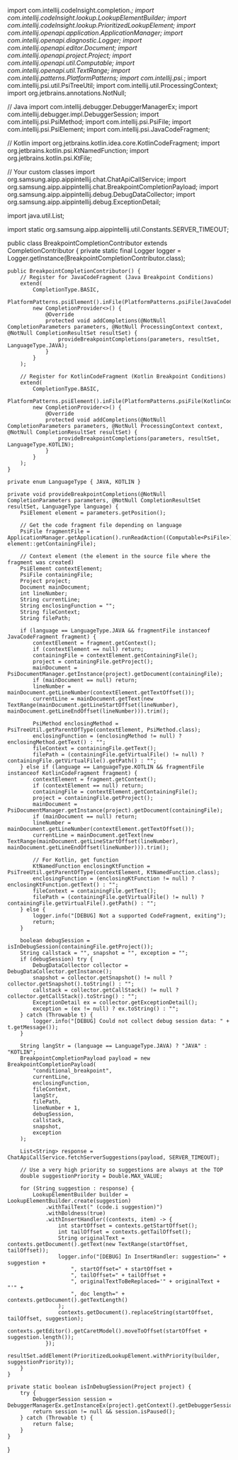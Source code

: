import com.intellij.codeInsight.completion.*;
import com.intellij.codeInsight.lookup.LookupElementBuilder;
import com.intellij.codeInsight.lookup.PrioritizedLookupElement;
import com.intellij.openapi.application.ApplicationManager;
import com.intellij.openapi.diagnostic.Logger;
import com.intellij.openapi.editor.Document;
import com.intellij.openapi.project.Project;
import com.intellij.openapi.util.Computable;
import com.intellij.openapi.util.TextRange;
import com.intellij.patterns.PlatformPatterns;
import com.intellij.psi.*;
import com.intellij.psi.util.PsiTreeUtil;
import com.intellij.util.ProcessingContext;
import org.jetbrains.annotations.NotNull;

// Java
import com.intellij.debugger.DebuggerManagerEx;
import com.intellij.debugger.impl.DebuggerSession;
import com.intellij.psi.PsiMethod;
import com.intellij.psi.PsiFile;
import com.intellij.psi.PsiElement;
import com.intellij.psi.JavaCodeFragment;

// Kotlin
import org.jetbrains.kotlin.idea.core.KotlinCodeFragment;
import org.jetbrains.kotlin.psi.KtNamedFunction;
import org.jetbrains.kotlin.psi.KtFile;

// Your custom classes
import org.samsung.aipp.aippintellij.chat.ChatApiCallService;
import org.samsung.aipp.aippintellij.chat.BreakpointCompletionPayload;
import org.samsung.aipp.aippintellij.debug.DebugDataCollector;
import org.samsung.aipp.aippintellij.debug.ExceptionDetail;

import java.util.List;

import static org.samsung.aipp.aippintellij.util.Constants.SERVER_TIMEOUT;

public class BreakpointCompletionContributor extends CompletionContributor {
    private static final Logger logger = Logger.getInstance(BreakpointCompletionContributor.class);

    public BreakpointCompletionContributor() {
        // Register for JavaCodeFragment (Java Breakpoint Conditions)
        extend(
            CompletionType.BASIC,
            PlatformPatterns.psiElement().inFile(PlatformPatterns.psiFile(JavaCodeFragment.class)),
            new CompletionProvider<>() {
                @Override
                protected void addCompletions(@NotNull CompletionParameters parameters, @NotNull ProcessingContext context, @NotNull CompletionResultSet resultSet) {
                    provideBreakpointCompletions(parameters, resultSet, LanguageType.JAVA);
                }
            }
        );

        // Register for KotlinCodeFragment (Kotlin Breakpoint Conditions)
        extend(
            CompletionType.BASIC,
            PlatformPatterns.psiElement().inFile(PlatformPatterns.psiFile(KotlinCodeFragment.class)),
            new CompletionProvider<>() {
                @Override
                protected void addCompletions(@NotNull CompletionParameters parameters, @NotNull ProcessingContext context, @NotNull CompletionResultSet resultSet) {
                    provideBreakpointCompletions(parameters, resultSet, LanguageType.KOTLIN);
                }
            }
        );
    }

    private enum LanguageType { JAVA, KOTLIN }

    private void provideBreakpointCompletions(@NotNull CompletionParameters parameters, @NotNull CompletionResultSet resultSet, LanguageType language) {
        PsiElement element = parameters.getPosition();

        // Get the code fragment file depending on language
        PsiFile fragmentFile = ApplicationManager.getApplication().runReadAction((Computable<PsiFile>) element::getContainingFile);

        // Context element (the element in the source file where the fragment was created)
        PsiElement contextElement;
        PsiFile containingFile;
        Project project;
        Document mainDocument;
        int lineNumber;
        String currentLine;
        String enclosingFunction = "";
        String fileContext;
        String filePath;

        if (language == LanguageType.JAVA && fragmentFile instanceof JavaCodeFragment fragment) {
            contextElement = fragment.getContext();
            if (contextElement == null) return;
            containingFile = contextElement.getContainingFile();
            project = containingFile.getProject();
            mainDocument = PsiDocumentManager.getInstance(project).getDocument(containingFile);
            if (mainDocument == null) return;
            lineNumber = mainDocument.getLineNumber(contextElement.getTextOffset());
            currentLine = mainDocument.getText(new TextRange(mainDocument.getLineStartOffset(lineNumber), mainDocument.getLineEndOffset(lineNumber))).trim();

            PsiMethod enclosingMethod = PsiTreeUtil.getParentOfType(contextElement, PsiMethod.class);
            enclosingFunction = (enclosingMethod != null) ? enclosingMethod.getText() : "";
            fileContext = containingFile.getText();
            filePath = (containingFile.getVirtualFile() != null) ? containingFile.getVirtualFile().getPath() : "";
        } else if (language == LanguageType.KOTLIN && fragmentFile instanceof KotlinCodeFragment fragment) {
            contextElement = fragment.getContext();
            if (contextElement == null) return;
            containingFile = contextElement.getContainingFile();
            project = containingFile.getProject();
            mainDocument = PsiDocumentManager.getInstance(project).getDocument(containingFile);
            if (mainDocument == null) return;
            lineNumber = mainDocument.getLineNumber(contextElement.getTextOffset());
            currentLine = mainDocument.getText(new TextRange(mainDocument.getLineStartOffset(lineNumber), mainDocument.getLineEndOffset(lineNumber))).trim();

            // For Kotlin, get function
            KtNamedFunction enclosingKtFunction = PsiTreeUtil.getParentOfType(contextElement, KtNamedFunction.class);
            enclosingFunction = (enclosingKtFunction != null) ? enclosingKtFunction.getText() : "";
            fileContext = containingFile.getText();
            filePath = (containingFile.getVirtualFile() != null) ? containingFile.getVirtualFile().getPath() : "";
        } else {
            logger.info("[DEBUG] Not a supported CodeFragment, exiting");
            return;
        }

        boolean debugSession = isInDebugSession(containingFile.getProject());
        String callstack = "", snapshot = "", exception = "";
        if (debugSession) try {
            DebugDataCollector collector = DebugDataCollector.getInstance();
            snapshot = collector.getSnapshot() != null ? collector.getSnapshot().toString() : "";
            callstack = collector.getCallStack() != null ? collector.getCallStack().toString() : "";
            ExceptionDetail ex = collector.getExceptionDetail();
            exception = (ex != null) ? ex.toString() : "";
        } catch (Throwable t) {
            logger.info("[DEBUG] Could not collect debug session data: " + t.getMessage());
        }

        String langStr = (language == LanguageType.JAVA) ? "JAVA" : "KOTLIN";
        BreakpointCompletionPayload payload = new BreakpointCompletionPayload(
            "conditional_breakpoint",
            currentLine,
            enclosingFunction,
            fileContext,
            langStr,
            filePath,
            lineNumber + 1,
            debugSession,
            callstack,
            snapshot,
            exception
        );

        List<String> response = ChatApiCallService.fetchServerSuggestions(payload, SERVER_TIMEOUT);

        // Use a very high priority so suggestions are always at the TOP
        double suggestionPriority = Double.MAX_VALUE;

        for (String suggestion : response) {
            LookupElementBuilder builder = LookupElementBuilder.create(suggestion)
                .withTailText(" (code.i suggestion)")
                .withBoldness(true)
                .withInsertHandler((contexts, item) -> {
                    int startOffset = contexts.getStartOffset();
                    int tailOffset = contexts.getTailOffset();
                    String originalText = contexts.getDocument().getText(new TextRange(startOffset, tailOffset));
                    logger.info("[DEBUG] In InsertHandler: suggestion=" + suggestion +
                        ", startOffset=" + startOffset +
                        ", tailOffset=" + tailOffset +
                        ", originalTextToBeReplaced='" + originalText + "'" +
                        ", doc length=" + contexts.getDocument().getTextLength()
                    );
                    contexts.getDocument().replaceString(startOffset, tailOffset, suggestion);
                    contexts.getEditor().getCaretModel().moveToOffset(startOffset + suggestion.length());
                });
            resultSet.addElement(PrioritizedLookupElement.withPriority(builder, suggestionPriority));
        }
    }

    private static boolean isInDebugSession(Project project) {
        try {
            DebuggerSession session = DebuggerManagerEx.getInstanceEx(project).getContext().getDebuggerSession();
            return session != null && session.isPaused();
        } catch (Throwable t) {
            return false;
        }
    }
}
